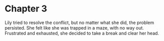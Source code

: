 # Chapter 3

Lily tried to resolve the conflict, but no matter what she did, the problem persisted. She felt like she was trapped in a maze, with no way out. Frustrated and exhausted, she decided to take a break and clear her head.